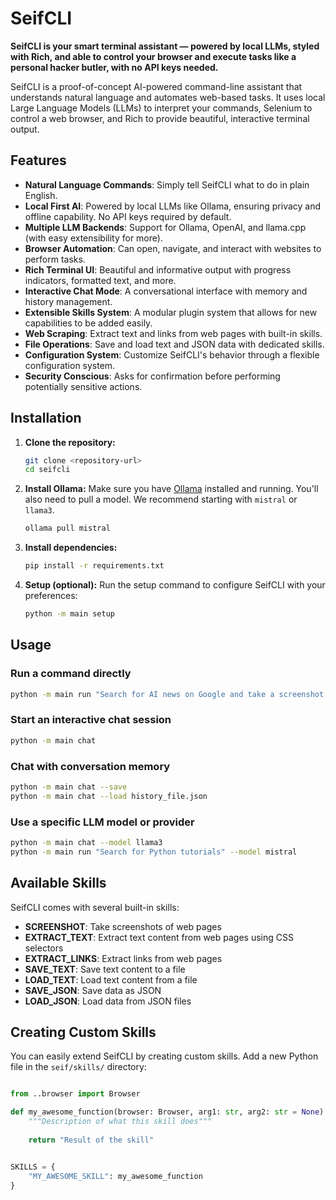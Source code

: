 # SeifCLI

**SeifCLI is your smart terminal assistant — powered by local LLMs, styled with Rich, and able to control your browser and execute tasks like a personal hacker butler, with no API keys needed.**

SeifCLI is a proof-of-concept AI-powered command-line assistant that understands natural language and automates web-based tasks. It uses local Large Language Models (LLMs) to interpret your commands, Selenium to control a web browser, and Rich to provide beautiful, interactive terminal output.

## Features 

-   **Natural Language Commands**: Simply tell SeifCLI what to do in plain English.
-   **Local First AI**: Powered by local LLMs like Ollama, ensuring privacy and offline capability. No API keys required by default.
-   **Multiple LLM Backends**: Support for Ollama, OpenAI, and llama.cpp (with easy extensibility for more).
-   **Browser Automation**: Can open, navigate, and interact with websites to perform tasks.
-   **Rich Terminal UI**: Beautiful and informative output with progress indicators, formatted text, and more.
-   **Interactive Chat Mode**: A conversational interface with memory and history management.
-   **Extensible Skills System**: A modular plugin system that allows for new capabilities to be added easily.
-   **Web Scraping**: Extract text and links from web pages with built-in skills.
-   **File Operations**: Save and load text and JSON data with dedicated skills.
-   **Configuration System**: Customize SeifCLI's behavior through a flexible configuration system.
-   **Security Conscious**: Asks for confirmation before performing potentially sensitive actions.

## Installation

1.  **Clone the repository:**
    ```bash
    git clone <repository-url>
    cd seifcli
    ```

2.  **Install Ollama:**
    Make sure you have [Ollama](https://ollama.ai/) installed and running. You'll also need to pull a model. We recommend starting with `mistral` or `llama3`.
    ```bash
    ollama pull mistral
    ```

3.  **Install dependencies:**
    ```bash
    pip install -r requirements.txt
    ```

4.  **Setup (optional):**
    Run the setup command to configure SeifCLI with your preferences:
    ```bash
    python -m main setup
    ```

## Usage

### Run a command directly

```bash
python -m main run "Search for AI news on Google and take a screenshot."
```

### Start an interactive chat session

```bash
python -m main chat
```

### Chat with conversation memory

```bash
python -m main chat --save 
python -m main chat --load history_file.json 
```

### Use a specific LLM model or provider

```bash
python -m main chat --model llama3
python -m main run "Search for Python tutorials" --model mistral
```

## Available Skills

SeifCLI comes with several built-in skills:

- **SCREENSHOT**: Take screenshots of web pages
- **EXTRACT_TEXT**: Extract text content from web pages using CSS selectors
- **EXTRACT_LINKS**: Extract links from web pages
- **SAVE_TEXT**: Save text content to a file
- **LOAD_TEXT**: Load text content from a file
- **SAVE_JSON**: Save data as JSON
- **LOAD_JSON**: Load data from JSON files

## Creating Custom Skills

You can easily extend SeifCLI by creating custom skills. Add a new Python file in the `seif/skills/` directory:

```python

from ..browser import Browser

def my_awesome_function(browser: Browser, arg1: str, arg2: str = None):
    """Description of what this skill does"""
    
    return "Result of the skill"


SKILLS = {
    "MY_AWESOME_SKILL": my_awesome_function
}
```

